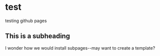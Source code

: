 # test
testing github pages

## This is a subheading 

I wonder how we would install subpages--may want to create a template? 

